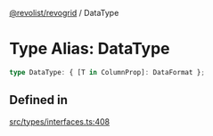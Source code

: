 [@revolist/revogrid](README.md) / DataType

# Type Alias: DataType

```ts
type DataType: { [T in ColumnProp]: DataFormat };
```

## Defined in

[src/types/interfaces.ts:408](https://github.com/revolist/revogrid/blob/b237f8e2bf171382439be1d1cad91b20987b8302/src/types/interfaces.ts#L408)
